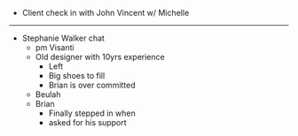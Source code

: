 - Client check in with John Vincent w/ Michelle
- ---
- Stephanie Walker chat
	- pm Visanti
	- Old designer with 10yrs experience
		- Left
		- Big shoes to fill
		- Brian is over committed
	- Beulah
	- Brian
		- Finally stepped in when
		- asked for his support